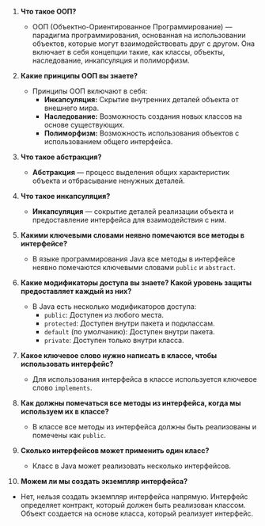 1. **Что такое ООП?**
   - ООП (Объектно-Ориентированное Программирование) — парадигма программирования, основанная на использовании объектов, которые могут взаимодействовать друг с другом. Она включает в себя концепции такие, как классы, объекты, наследование, инкапсуляция и полиморфизм.

2. **Какие принципы ООП вы знаете?**
   - Принципы ООП включают в себя:
      - **Инкапсуляция:** Скрытие внутренних деталей объекта от внешнего мира.
      - **Наследование:** Возможность создания новых классов на основе существующих.
      - **Полиморфизм:** Возможность использования объектов с использованием общего интерфейса.

3. **Что такое абстракция?**
   - **Абстракция** — процесс выделения общих характеристик объекта и отбрасывание ненужных деталей.

4. **Что такое инкапсуляция?**
   - **Инкапсуляция** — сокрытие деталей реализации объекта и предоставление интерфейса для взаимодействия с ним.

5. **Какими ключевыми словами неявно помечаются все методы в интерфейсе?**
   - В языке программирования Java все методы в интерфейсе неявно помечаются ключевыми словами `public` и `abstract`.

6. **Какие модификаторы доступа вы знаете? Какой уровень защиты предоставляет каждый из них?**
   - В Java есть несколько модификаторов доступа:
      - `public`: Доступен из любого места.
      - `protected`: Доступен внутри пакета и подклассам.
      - `default` (по умолчанию): Доступен внутри пакета.
      - `private`: Доступен только внутри класса.

7. **Какое ключевое слово нужно написать в классе, чтобы использовать интерфейс?**
   - Для использования интерфейса в классе используется ключевое слово `implements`.

8. **Как должны помечаться все методы из интерфейса, когда мы используем их в классе?**
   - В классе все методы из интерфейса должны быть реализованы и помечены как `public`.

9. **Сколько интерфейсов может применить один класс?**
   - Класс в Java может реализовать несколько интерфейсов.

10. **Можем ли мы создать экземпляр интерфейса?**
   - Нет, нельзя создать экземпляр интерфейса напрямую. Интерфейс определяет контракт, который должен быть реализован классом. Объект создается на основе класса, который реализует интерфейс.
